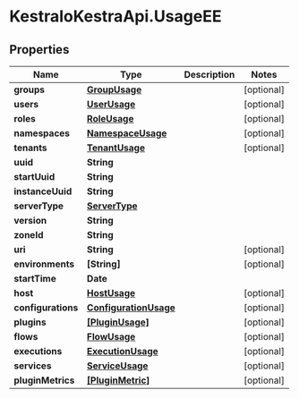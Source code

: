 # KestraIoKestraApi.UsageEE

## Properties

Name | Type | Description | Notes
------------ | ------------- | ------------- | -------------
**groups** | [**GroupUsage**](GroupUsage.md) |  | [optional] 
**users** | [**UserUsage**](UserUsage.md) |  | [optional] 
**roles** | [**RoleUsage**](RoleUsage.md) |  | [optional] 
**namespaces** | [**NamespaceUsage**](NamespaceUsage.md) |  | [optional] 
**tenants** | [**TenantUsage**](TenantUsage.md) |  | [optional] 
**uuid** | **String** |  | 
**startUuid** | **String** |  | 
**instanceUuid** | **String** |  | 
**serverType** | [**ServerType**](ServerType.md) |  | 
**version** | **String** |  | 
**zoneId** | **String** |  | 
**uri** | **String** |  | [optional] 
**environments** | **[String]** |  | [optional] 
**startTime** | **Date** |  | 
**host** | [**HostUsage**](HostUsage.md) |  | [optional] 
**configurations** | [**ConfigurationUsage**](ConfigurationUsage.md) |  | [optional] 
**plugins** | [**[PluginUsage]**](PluginUsage.md) |  | [optional] 
**flows** | [**FlowUsage**](FlowUsage.md) |  | [optional] 
**executions** | [**ExecutionUsage**](ExecutionUsage.md) |  | [optional] 
**services** | [**ServiceUsage**](ServiceUsage.md) |  | [optional] 
**pluginMetrics** | [**[PluginMetric]**](PluginMetric.md) |  | [optional] 


